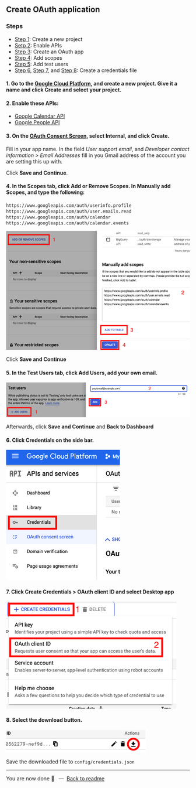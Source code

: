 ## Create OAuth application

### Steps

* [Step 1](#1-go-to-the-google-cloud-platform-and-create-a-new-project-give-it-a-name-and-click-create-and-select-your-project): Create a new project
* [Setp 2](#2-enable-these-apis): Enable APIs
* [Step 3](#3-on-the-oauth-consent-screen-select-internal-and-click-create): Create an OAuth app
* [Step 4](#4-in-the-scopes-tab-click-add-or-remove-scopes-in-manually-add-scopes-and-type-the-following): Add scopes
* [Step 5](#5-in-the-test-users-tab-click-add-users-add-your-own-email): Add test users
* [Step 6](#6-click-credentials-on-the-side-bar), [Step 7](#7-click-create-credentials--oauth-client-id-and-select-desktop-app), and [Step 8](#8-select-the-download-button): Create a credentials file

#### 1. Go to the [Google Cloud Platform](https://console.cloud.google.com/projectcreate), and create a new project. Give it a name and click **Create** and select your project.

#### 2. Enable these APIs:

* [Google Calendar API](https://console.cloud.google.com/marketplace/product/google/calendar-json.googleapis.com?q=search)
* [Google People API](https://console.cloud.google.com/marketplace/product/google/people.googleapis.com?q=search)

#### 3. On the [OAuth Consent Screen](https://console.cloud.google.com/apis/credentials/consent), select **Internal**, and click **Create**.

Fill in your app name. In the field _User support email_, and _Developer contact information > Email Addresses_ fill in you Gmail address of the account you are setting this up with.

Click **Save and Continue**.

#### 4. In the **Scopes** tab, click **Add or Remove Scopes**. In **Manually add Scopes**, and type the following:

```
https://www.googleapis.com/auth/userinfo.profile
https://www.googleapis.com/auth/user.emails.read
https://www.googleapis.com/auth/calendar
https://www.googleapis.com/auth/calendar.events
```

![Screenshot](../google-oauth-scopes.png)

Click **Save and Continue**

#### 5. In the **Test Users** tab, click **Add Users**, add your own email.

![Screenshot](../google-oauth-test-users.png)

Afterwards, click **Save and Continue** and **Back to Dashboard**

#### 6. Click **Credentials** on the side bar.

![Screenshot](../google-apis-and-services-credentials.png)

#### 7. Click **Create Credentials** > **OAuth client ID** and select **Desktop app**

![Screenshot](../google-create-credentials.png)

#### 8. Select the download button.

![Screenshot](../download-credentials-screenshot.png)

Save the downloaded file to `config/credentials.json`

---

You are now done 👏 &nbsp; — &nbsp;[Back to readme](README.md)
